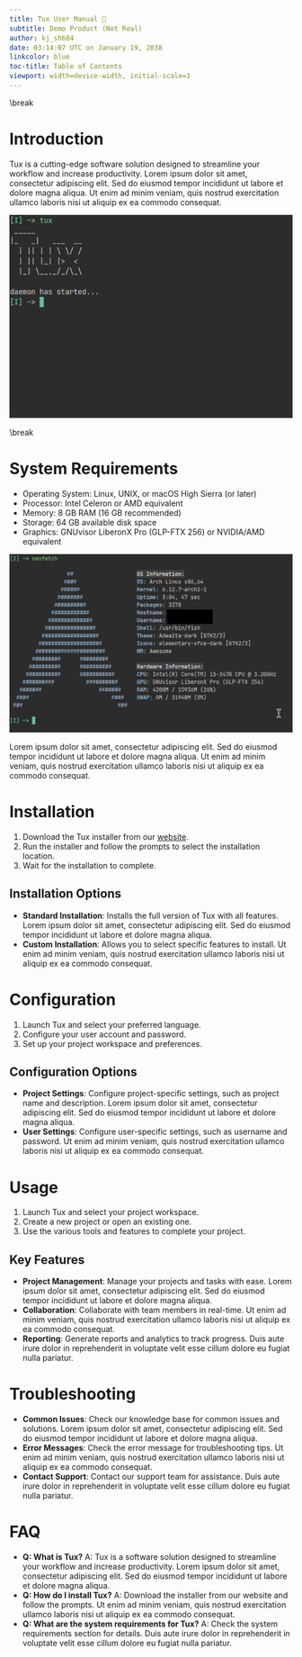 ```yaml
---
title: Tux User Manual 🐧
subtitle: Demo Product (Not Real)
author: kj_sh604
date: 03:14:07 UTC on January 19, 2038
linkcolor: blue
toc-title: Table of Contents
viewport: width=device-width, initial-scale=1
---
```


<!-- Templating Stuff -->
<meta name="color-scheme" content="light dark"> <!-- this allows native HTML dark mode and light mode for users -->
\break <!-- this is a page break macro -->

<!-- Main Content Starts Here -->
# Introduction

Tux is a cutting-edge software solution designed to streamline your workflow and increase productivity. Lorem ipsum dolor sit amet, consectetur adipiscing elit. Sed do eiusmod tempor incididunt ut labore et dolore magna aliqua. Ut enim ad minim veniam, quis nostrud exercitation ullamco laboris nisi ut aliquip ex ea commodo consequat.

![Tux Running as a Daemon](static/img/samples/tux-daemon.png)

\break

# System Requirements

* Operating System: Linux, UNIX, or macOS High Sierra (or later)
* Processor: Intel Celeron or AMD equivalent
* Memory: 8 GB RAM (16 GB recommended)
* Storage: 64 GB available disk space
* Graphics: GNUvisor LiberonX Pro (GLP-FTX 256) or NVIDIA/AMD equivalent

![*borat voice*: Great Success! This is good system for Tux](static/img/samples/system-fetch.png)

Lorem ipsum dolor sit amet, consectetur adipiscing elit. Sed do eiusmod tempor incididunt ut labore et dolore magna aliqua. Ut enim ad minim veniam, quis nostrud exercitation ullamco laboris nisi ut aliquip ex ea commodo consequat.

# Installation

1. Download the Tux installer from our [website](https://www.google.com).
2. Run the installer and follow the prompts to select the installation location.
3. Wait for the installation to complete.

## Installation Options

* **Standard Installation**: Installs the full version of Tux with all features. Lorem ipsum dolor sit amet, consectetur adipiscing elit. Sed do eiusmod tempor incididunt ut labore et dolore magna aliqua.
* **Custom Installation**: Allows you to select specific features to install. Ut enim ad minim veniam, quis nostrud exercitation ullamco laboris nisi ut aliquip ex ea commodo consequat.

# Configuration

1. Launch Tux and select your preferred language.
2. Configure your user account and password.
3. Set up your project workspace and preferences.

## Configuration Options

* **Project Settings**: Configure project-specific settings, such as project name and description. Lorem ipsum dolor sit amet, consectetur adipiscing elit. Sed do eiusmod tempor incididunt ut labore et dolore magna aliqua.
* **User Settings**: Configure user-specific settings, such as username and password. Ut enim ad minim veniam, quis nostrud exercitation ullamco laboris nisi ut aliquip ex ea commodo consequat.

# Usage

1. Launch Tux and select your project workspace.
2. Create a new project or open an existing one.
3. Use the various tools and features to complete your project.

## Key Features

* **Project Management**: Manage your projects and tasks with ease. Lorem ipsum dolor sit amet, consectetur adipiscing elit. Sed do eiusmod tempor incididunt ut labore et dolore magna aliqua.
* **Collaboration**: Collaborate with team members in real-time. Ut enim ad minim veniam, quis nostrud exercitation ullamco laboris nisi ut aliquip ex ea commodo consequat.
* **Reporting**: Generate reports and analytics to track progress. Duis aute irure dolor in reprehenderit in voluptate velit esse cillum dolore eu fugiat nulla pariatur.

# Troubleshooting

* **Common Issues**: Check our knowledge base for common issues and solutions. Lorem ipsum dolor sit amet, consectetur adipiscing elit. Sed do eiusmod tempor incididunt ut labore et dolore magna aliqua.
* **Error Messages**: Check the error message for troubleshooting tips. Ut enim ad minim veniam, quis nostrud exercitation ullamco laboris nisi ut aliquip ex ea commodo consequat.
* **Contact Support**: Contact our support team for assistance. Duis aute irure dolor in reprehenderit in voluptate velit esse cillum dolore eu fugiat nulla pariatur.

# FAQ

* **Q: What is Tux?**
A: Tux is a software solution designed to streamline your workflow and increase productivity. Lorem ipsum dolor sit amet, consectetur adipiscing elit. Sed do eiusmod tempor incididunt ut labore et dolore magna aliqua.
* **Q: How do I install Tux?**
A: Download the installer from our website and follow the prompts. Ut enim ad minim veniam, quis nostrud exercitation ullamco laboris nisi ut aliquip ex ea commodo consequat.
* **Q: What are the system requirements for Tux?**
A: Check the system requirements section for details. Duis aute irure dolor in reprehenderit in voluptate velit esse cillum dolore eu fugiat nulla pariatur.
